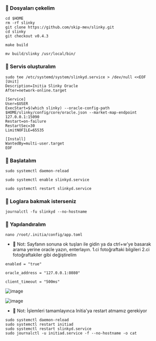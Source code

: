 ### 🐅 Dosyaları çekelim
```console
cd $HOME
rm -rf slinky
git clone https://github.com/skip-mev/slinky.git
cd slinky
git checkout v0.4.3
```
```console
make build
```
```console
mv build/slinky /usr/local/bin/
```
### 🐅 Servis oluşturalım
```console
sudo tee /etc/systemd/system/slinkyd.service > /dev/null <<EOF
[Unit]
Description=Initia Slinky Oracle
After=network-online.target

[Service]
User=$USER
ExecStart=$(which slinky) --oracle-config-path $HOME/slinky/config/core/oracle.json --market-map-endpoint 127.0.0.1:15090
Restart=on-failure
RestartSec=30
LimitNOFILE=65535

[Install]
WantedBy=multi-user.target
EOF
```
### 🐅 Başlatalım
```console
sudo systemctl daemon-reload
```
```console
sudo systemctl enable slinkyd.service
```
```console
sudo systemctl restart slinkyd.service
```
### 🐅 Loglara bakmak isterseniz
```console
journalctl -fu slinkyd --no-hostname
```
### 🐅 Yapılandıralım
```console
nano /root/.initia/config/app.toml
```
* 🐅 Not: Sayfanın sonuna ok tuşları ile gidin ya da ctrl+w'ye basarak arama yerine oracle yazın, enterlayın. 1.ci fotoğraftaki bilgileri 2.ci fotoğraftakiler gibi değiştirelim
```console
enabled = "true"
```
```console
oracle_address = "127.0.0.1:8080"
```
```console
client_timeout = "500ms"
```

![image](https://github.com/kaplanbitcoin1/Initia-NODE/assets/98455323/6562a9e1-2da8-436a-848c-f2eb644ab2df)

![image](https://github.com/kaplanbitcoin1/Initia-NODE/assets/98455323/b23eec78-6257-4a49-8c88-9e44f1db41da)

* 🐅 Not: İşlemleri tamamlayınca Initia'ya restart atmamız gerekiyor
```console
sudo systemctl daemon-reload
sudo systemctl restart initiad
sudo systemctl restart slinkyd.service
sudo journalctl -u initiad.service -f --no-hostname -o cat
```
